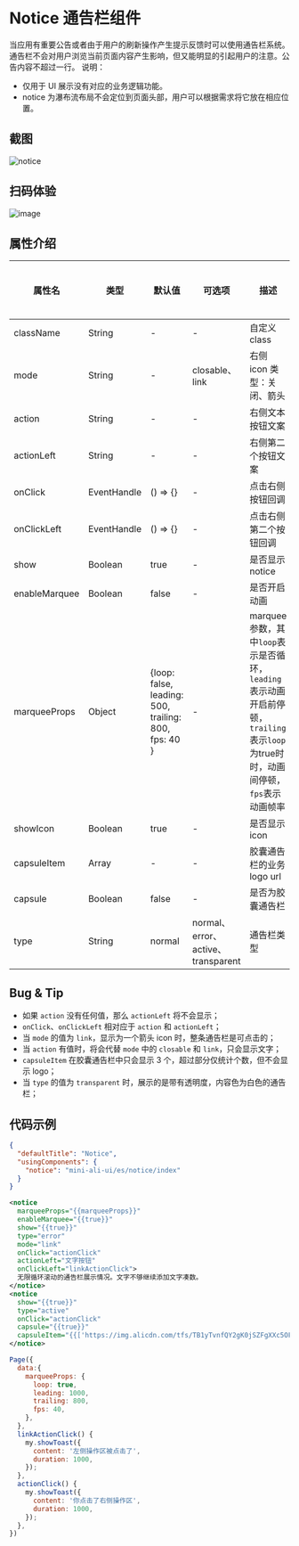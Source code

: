 # Notice 通告栏组件

当应用有重要公告或者由于用户的刷新操作产生提示反馈时可以使用通告栏系统。通告栏不会对用户浏览当前页面内容产生影响，但又能明显的引起用户的注意。公告内容不超过一行。 说明：

* 仅用于 UI 展示没有对应的业务逻辑功能。
* notice 为瀑布流布局不会定位到页面头部，用户可以根据需求将它放在相应位置。

## 截图
![notice](https://gw.alipayobjects.com/mdn/rms_ce4c6f/afts/img/A*tumxSr-ODscAAAAAAAAAAABkARQnAQ)

## 扫码体验

![image](http://mdn.alipayobjects.com/afts/img/A*06nrQ59oMj4AAAAAAAAAAABkAa8wAA/original?bz=openpt_doc&t=Xqkh2vEWDnjXvk-6JX_3GwAAAABkMK8AAAAA)



## 属性介绍

| 属性名 | 类型 | 默认值 | 可选项 | 描述 | 最低版本 | 必填 |
| ---- | ---- | ---- | ---- | ---- | ---- | ---- |
| className | String | - | - | 自定义 class | - | - |
| mode | String | - | closable、link | 右侧 icon 类型：关闭、箭头 | - | - |
| action | String | - | - | 右侧文本按钮文案 | - | - |
| actionLeft | String | - | - | 右侧第二个按钮文案 | - | - |
| onClick | EventHandle | () => {} | - | 点击右侧按钮回调 | - | - |
| onClickLeft | EventHandle | () => {} | - | 点击右侧第二个按钮回调 | - | - |
| show | Boolean | true | - | 是否显示 notice | - | - |
| enableMarquee | Boolean | false | - | 是否开启动画 | - | - |
| marqueeProps | Object | {loop: false, leading: 500, trailing: 800, fps: 40 } | - | marquee 参数，其中`loop`表示是否循环，`leading`表示动画开启前停顿，`trailing`表示`loop`为true时时，动画间停顿，`fps`表示动画帧率 | - | - |
| showIcon | Boolean | true | - | 是否显示 icon | - | - |
| capsuleItem | Array | - | - | 胶囊通告栏的业务 logo url | - | - |
| capsule | Boolean | false | - | 是否为胶囊通告栏 | - | - |
| type | String | normal | normal、error、active、transparent | 通告栏类型 | - | - |

## Bug & Tip
* 如果 `action` 没有任何值，那么 `actionLeft` 将不会显示；
* `onClick`、`onClickLeft` 相对应于 `action` 和 `actionLeft`；
* 当 `mode` 的值为 `link`，显示为一个箭头 icon 时，整条通告栏是可点击的；
* 当 `action` 有值时，将会代替 `mode` 中的 `closable` 和 `link`，只会显示文字；
* `capsuleItem` 在胶囊通告栏中只会显示 3 个，超过部分仅统计个数，但不会显示 logo；
* 当 `type` 的值为 `transparent` 时，展示的是带有透明度，内容色为白色的通告栏；

## 代码示例

```json
{
  "defaultTitle": "Notice",
  "usingComponents": {
    "notice": "mini-ali-ui/es/notice/index"
  }
}
```

```xml
<notice
  marqueeProps="{{marqueeProps}}"
  enableMarquee="{{true}}"
  show="{{true}}"
  type="error"
  mode="link"
  onClick="actionClick"
  actionLeft="文字按钮"
  onClickLeft="linkActionClick">
  无限循环滚动的通告栏展示情况。文字不够继续添加文字凑数。
</notice>
<notice
  show="{{true}}"
  type="active"
  onClick="actionClick"
  capsule="{{true}}"
  capsuleItem="{{['https://img.alicdn.com/tfs/TB1yTvnfQY2gK0jSZFgXXc5OFXa-145-145.png','https://img.alicdn.com/tfs/TB1egTmfNz1gK0jSZSgXXavwpXa-145-145.png','https://img.alicdn.com/tfs/TB1l36mfQP2gK0jSZPxXXacQpXa-145-145.png','https://img.alicdn.com/tfs/TB1uCUdfND1gK0jSZFyXXciOVXa-151-164.png']}}">4 个优惠信息推荐
</notice>
```

```javascript
Page({
  data:{
    marqueeProps: {
      loop: true,
      leading: 1000,
      trailing: 800,
      fps: 40,
    },
  },
  linkActionClick() {
    my.showToast({
      content: '左侧操作区被点击了',
      duration: 1000,
    });
  },
  actionClick() {
    my.showToast({
      content: '你点击了右侧操作区',
      duration: 1000,
    });
  },
})
```
